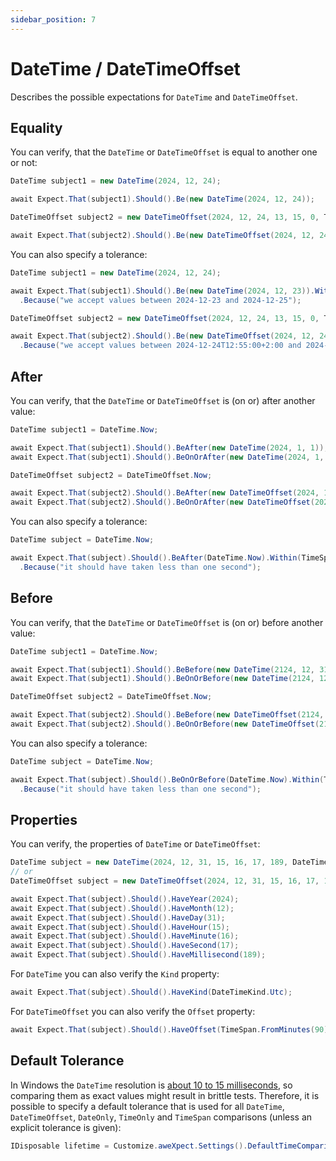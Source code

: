 ```yaml
---
sidebar_position: 7
---
```


# DateTime / DateTimeOffset

Describes the possible expectations for `DateTime` and `DateTimeOffset`.

## Equality

You can verify, that the `DateTime` or `DateTimeOffset` is equal to another one or not:
```csharp
DateTime subject1 = new DateTime(2024, 12, 24);

await Expect.That(subject1).Should().Be(new DateTime(2024, 12, 24));

DateTimeOffset subject2 = new DateTimeOffset(2024, 12, 24, 13, 15, 0, TimeSpan.FromHours(2));

await Expect.That(subject2).Should().Be(new DateTimeOffset(2024, 12, 24, 13, 15, 0, TimeSpan.FromHours(2)));
```

You can also specify a tolerance:
```csharp
DateTime subject1 = new DateTime(2024, 12, 24);

await Expect.That(subject1).Should().Be(new DateTime(2024, 12, 23)).Within(TimeSpan.FromDays(1))
  .Because("we accept values between 2024-12-23 and 2024-12-25");

DateTimeOffset subject2 = new DateTimeOffset(2024, 12, 24, 13, 15, 0, TimeSpan.FromHours(2));

await Expect.That(subject2).Should().Be(new DateTimeOffset(2024, 12, 24, 13, 5, 0, TimeSpan.FromHours(2))).Within(TimeSpan.FromMinutes(10))
  .Because("we accept values between 2024-12-24T12:55:00+2:00 and 2024-12-24T13:15:00+2:00");
```


## After

You can verify, that the `DateTime` or `DateTimeOffset` is (on or) after another value:
```csharp
DateTime subject1 = DateTime.Now;

await Expect.That(subject1).Should().BeAfter(new DateTime(2024, 1, 1));
await Expect.That(subject1).Should().BeOnOrAfter(new DateTime(2024, 1, 1));

DateTimeOffset subject2 = DateTimeOffset.Now;

await Expect.That(subject2).Should().BeAfter(new DateTimeOffset(2024, 1, 1, 0, 0, 0, TimeSpan.FromHours(2)));
await Expect.That(subject2).Should().BeOnOrAfter(new DateTimeOffset(2024, 1, 1, 0, 0, 0, TimeSpan.FromHours(2)));
```

You can also specify a tolerance:
```csharp
DateTime subject = DateTime.Now;

await Expect.That(subject).Should().BeAfter(DateTime.Now).Within(TimeSpan.FromSeconds(1))
  .Because("it should have taken less than one second");
```

## Before

You can verify, that the `DateTime` or `DateTimeOffset` is (on or) before another value:
```csharp
DateTime subject1 = DateTime.Now;

await Expect.That(subject1).Should().BeBefore(new DateTime(2124, 12, 31));
await Expect.That(subject1).Should().BeOnOrBefore(new DateTime(2124, 12, 31));

DateTimeOffset subject2 = DateTimeOffset.Now;

await Expect.That(subject2).Should().BeBefore(new DateTimeOffset(2124, 12, 31, 23, 59, 59, TimeSpan.FromHours(2)));
await Expect.That(subject2).Should().BeOnOrBefore(new DateTimeOffset(2124, 12, 31, 23, 59, 59, TimeSpan.FromHours(2)));
```

You can also specify a tolerance:
```csharp
DateTime subject = DateTime.Now;

await Expect.That(subject).Should().BeOnOrBefore(DateTime.Now).Within(TimeSpan.FromSeconds(1))
  .Because("it should have taken less than one second");
```

## Properties

You can verify, the properties of `DateTime` or `DateTimeOffset`:
```csharp
DateTime subject = new DateTime(2024, 12, 31, 15, 16, 17, 189, DateTimeKind.Utc);
// or
DateTimeOffset subject = new DateTimeOffset(2024, 12, 31, 15, 16, 17, 189, TimeSpan.FromMinutes(90));

await Expect.That(subject).Should().HaveYear(2024);
await Expect.That(subject).Should().HaveMonth(12);
await Expect.That(subject).Should().HaveDay(31);
await Expect.That(subject).Should().HaveHour(15);
await Expect.That(subject).Should().HaveMinute(16);
await Expect.That(subject).Should().HaveSecond(17);
await Expect.That(subject).Should().HaveMillisecond(189);
```

For `DateTime` you can also verify the `Kind` property:
```csharp
await Expect.That(subject).Should().HaveKind(DateTimeKind.Utc);
```

For `DateTimeOffset` you can also verify the `Offset` property:
```csharp
await Expect.That(subject).Should().HaveOffset(TimeSpan.FromMinutes(90));
```


## Default Tolerance

In Windows the `DateTime` resolution is [about 10 to 15 milliseconds](https://stackoverflow.com/q/3140826/4003370), so comparing them as exact values might result in brittle tests.
Therefore, it is possible to specify a default tolerance that is used for all `DateTime`, `DateTimeOffset`, `DateOnly`, `TimeOnly` and `TimeSpan` comparisons (unless an explicit tolerance is given):
```csharp
IDisposable lifetime = Customize.aweXpect.Settings().DefaultTimeComparisonTolerance.Set(15.Milliseconds());
```
